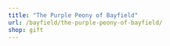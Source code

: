 ```yaml
---
title: "The Purple Peony of Bayfield"
url: /bayfield/the-purple-peony-of-bayfield/
shop: gift
---
```


